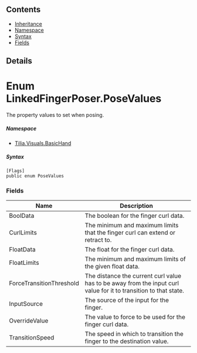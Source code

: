 ## Contents

* [Inheritance]
* [Namespace]
* [Syntax]
* [Fields]

## Details

# Enum LinkedFingerPoser.PoseValues

The property values to set when posing.

##### Namespace

* [Tilia.Visuals.BasicHand]

##### Syntax

```
[Flags]
public enum PoseValues
```

### Fields

| Name | Description |
| --- | --- |
| BoolData | The boolean for the finger curl data. |
| CurlLimits | The minimum and maximum limits that the finger curl can extend or retract to. |
| FloatData | The float for the finger curl data. |
| FloatLimits | The minimum and maximum limits of the given float data. |
| ForceTransitionThreshold | The distance the current curl value has to be away from the input curl value for it to transition to that state. |
| InputSource | The source of the input for the finger. |
| OverrideValue | The value to force to be used for the finger curl data. |
| TransitionSpeed | The speed in which to transition the finger to the destination value. |

[Tilia.Visuals.BasicHand]: README.md
[Inheritance]: #Inheritance
[Namespace]: #Namespace
[Syntax]: #Syntax
[Fields]: #Fields

